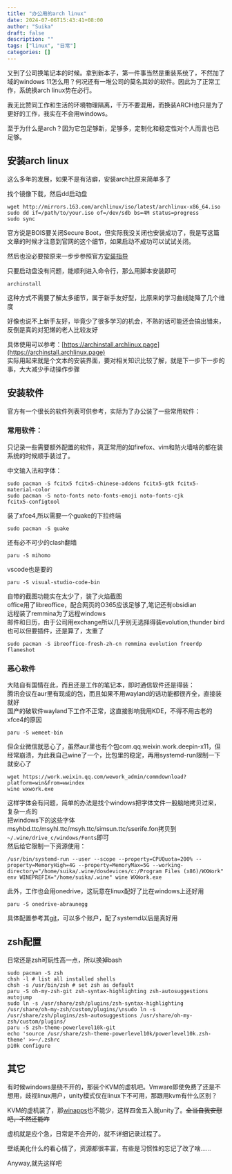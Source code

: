 ```yaml
---
title: "办公用的arch linux"
date: 2024-07-06T15:43:41+08:00
author: "Suika"
draft: false
description: ""
tags: ["linux", "日常"]
categories: []
---
```

又到了公司换笔记本的时候。拿到新本子，第一件事当然是重装系统了，不然加了域的windows 11怎么用？何况还有一堆公司的莫名其妙的软件。因此为了正常工作，系统换arch linux势在必行。  

我无比赞同工作和生活的环境物理隔离，千万不要混用，而换装ARCH也只是为了更好的工作，我实在不会用windows。  

至于为什么是arch？因为它包足够新，足够多，定制化和稳定性对个人而言也已足够。  

## 安装arch linux
这么多年的发展，如果不是有洁癖，安装arch比原来简单多了  
  
找个镜像下载，然后dd启动盘  
```
wget http://mirrors.163.com/archlinux/iso/latest/archlinux-x86_64.iso
sudo dd if=/path/to/your.iso of=/dev/sdb bs=4M status=progress
sudo sync
```

官方说是BOIS要关闭Secure Boot，但实际我没关闭也安装成功了，我是写这篇文章的时候才注意到官网的这个细节，如果启动不成功可以试试关闭。  

然后也没必要按原来一步步参照官方[安装指导](https://wiki.archlinux.org/title/Installation_guide)  

只要启动盘没有问题，能顺利进入命令行，那么用脚本安装即可  
```
archinstall
```
这种方式不需要了解太多细节，属于新手友好型，比原来的学习曲线陡降了几个维度  

好像也说不上新手友好，毕竟少了很多学习的机会，不熟的话可能还会搞出错来，反倒是真的对犯懒的老人比较友好  

具体使用可以参考：[https://archinstall.archlinux.page](https://archinstall.archlinux.page)  
实际用起来就是个文本的安装界面，要对相关知识比较了解，就是下一步下一步的事，大大减少手动操作步骤  

## 安装软件
官方有一个很长的软件列表可供参考，实际为了办公装了一些常用软件：  

### 常用软件：
只记录一些需要额外配置的软件，真正常用的如firefox、vim和防火墙啥的都在装系统的时候顺手装过了。  

中文输入法和字体：  
```
sudo pacman -S fcitx5 fcitx5-chinese-addons fcitx5-gtk fcitx5-material-color
sudo pacman -S noto-fonts noto-fonts-emoji noto-fonts-cjk
fcitx5-configtool
```
装了xfce4,所以需要一个guake的下拉终端  
```
sudo pacman -S guake
```
还有必不可少的clash翻墙  
```
paru -S mihomo
```
vscode也是要的  
```
paru -S visual-studio-code-bin
```
自带的截图功能实在太少了，装了火焰截图  
office用了libreoffice，配合网页的O365应该足够了,笔记还有obsidian  
远程装了remmina为了远程windows  
邮件和日历，由于公司用exchange所以几乎别无选择得装evolution,thunder bird也可以但要插件，还是算了，太重了
```
sudo pacman -S ibreoffice-fresh-zh-cn remmina evolution freerdp flameshot
```

### 恶心软件
大陆自有国情在此，而且还是工作的笔记本，即时通信软件还是得装：  
腾讯会议在aur里有现成的包，而且如果不用wayland的话功能都很齐全，直接装就好  
国产的破软件wayland下工作不正常，这直接影响我用KDE，不得不用古老的xfce4的原因  
```
paru -S wemeet-bin
```
但企业微信就恶心了，虽然aur里也有个包com.qq.weixin.work.deepin-x11，但经常崩溃，为此我自己wine了一个，比包里的稳定，再用systemd-run限制一下就安心了
```
wget https://work.weixin.qq.com/wework_admin/commdownload?platform=win&from=wwindex
wine wxwork.exe
```
这样字体会有问题，简单的办法是找个windows把字体文件一股脑地拷贝过来，复杂一点的  
把windows下的这些字体msyhbd.ttc/msyhl.ttc/msyh.ttc/simsun.ttc/sserife.fon拷贝到`~/.wine/drive_c/windows/Fonts`即可  
然后给它限制一下资源使用：
```
/usr/bin/systemd-run --user --scope --property=CPUQuota=200% --property=MemoryHigh=4G --property=MemoryMax=5G --working-directory="/home/suika/.wine/dosdevices/c:/Program Files (x86)/WXWork" env WINEPREFIX="/home/suika/.wine" wine WXWork.exe
```
此外，工作也会用onedrive，这玩意在linux配好了比在windows上还好用  
```
paru -S onedrive-abraunegg
```
具体配置参考其[git](https://github.com/abraunegg/onedrive)，可以多个账户，配了systemd以后是真好用

## zsh配置
日常还是zsh可玩性高一点，所以换掉bash  
```
sudo pacman -S zsh
chsh -l # list all installed shells
chsh -s /usr/bin/zsh # set zsh as default 
paru -S oh-my-zsh-git zsh-syntax-highlighting zsh-autosuggestions autojump
sudo ln -s /usr/share/zsh/plugins/zsh-syntax-highlighting /usr/share/oh-my-zsh/custom/plugins/\nsudo ln -s /usr/share/zsh/plugins/zsh-autosuggestions /usr/share/oh-my-zsh/custom/plugins/
paru -S zsh-theme-powerlevel10k-git
echo 'source /usr/share/zsh-theme-powerlevel10k/powerlevel10k.zsh-theme' >>~/.zshrc
p10k configure 
```

## 其它
有时候windows是绕不开的，那装个KVM的虚机吧。Vmware即使免费了还是不想用，歧视linux用户，unity模式仅在linux下不可用，那跟用kvm有什么区别？  

KVM的虚机装了，那[winapps](https://github.com/Fmstrat/winapps)也不能少，这样四舍五入就unity了。~~全当自我安慰吧，不然还能咋~~  

虚机就是应个急，日常是不会开的，就不详细记录过程了。 

壁纸美化什么的看心情了，资源都很丰富，有些是习惯性的忘记了改了啥……  

Anyway,就先这样吧